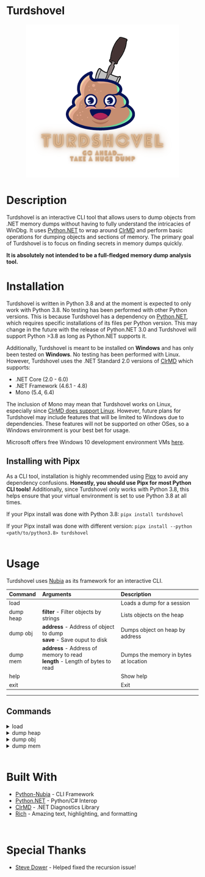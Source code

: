 # Turdshovel


<p align='center'><img src='https://github.com/daddycocoaman/turdshovel/raw/main/docs/images/logo.png' alt='logo' height="400"/></p>

# Description

Turdshovel is an interactive CLI tool that allows users to dump objects from .NET memory dumps without having to fully understand the intricacies of WinDbg. It uses [Python.NET](https://github.com/pythonnet/pythonnet) to wrap around [ClrMD](https://github.com/microsoft/clrmd) and perform basic operations for dumping objects and sections of memory. The primary goal of Turdshovel is to focus on finding secrets in memory dumps quickly.

**It is absolutely not intended to be a full-fledged memory dump analysis tool.**

# Installation

Turdshovel is written in Python 3.8 and at the moment is expected to only work with Python 3.8. No testing has been performed with other Python versions. This is because Turdshovel has a dependency on [Python.NET](https://github.com/pythonnet/pythonnet), which requires specific installations of its files per Python version. This may change in the future with the release of Python.NET 3.0 and Turdshovel will support Python >3.8 as long as Python.NET supports it.

Additionally, Turdshovel is meant to be installed on **Windows** and has only been tested on **Windows**. No testing has been performed with Linux. However, Turdshovel uses the .NET Standard 2.0 versions of [ClrMD](https://github.com/microsoft/clrmd) which supports:

- .NET Core (2.0 - 6.0)
- .NET Framework (4.6.1 - 4.8)
- Mono (5.4, 6.4)

The inclusion of Mono may mean that Turdshovel works on Linux, especially since [ClrMD does support Linux](https://github.com/microsoft/clrmd/blob/master/doc/FAQ.md#what-platforms-are-supported). However, future plans for Turdshovel may include features that will be limited to Windows due to dependencies. These features will not be supported on other OSes, so a Windows environment is your best bet for usage.

Microsoft offers free Windows 10 development environment VMs [here](https://developer.microsoft.com/en-us/windows/downloads/virtual-machines/).

## Installing with Pipx

As a CLI tool, installation is highly recommended using [Pipx](https://github.com/pypa/pipx) to avoid any dependency confusions. **Honestly, you should use Pipx for most Python CLI tools!** Additionally, since Turdshovel only works with Python 3.8, this helps ensure that your virtual environment is set to use Python 3.8 at all times.

If your Pipx install was done with Python 3.8:  ```pipx install turdshovel```

If your Pipx install was done with different version: ```pipx install --python <path/to/python3.8> turdshovel```
<br>
<br>
# Usage

Turdshovel uses [Nubia](https://github.com/facebookincubator/python-nubia) as its framework for an interactive CLI.

| Command   | Arguments                                                                       | Description                           |
| :-------- | :------------------------------------------------------------------------------ | :------------------------------------ |
| load      |                                                                                 | Loads a dump for a session            |
| dump heap | **filter** - Filter objects by strings                                          | Lists objects on the heap             |
| dump obj  | **address** - Address of object to dump<br>**save** - Save ouput to disk        | Dumps object on heap by address       |
| dump mem  | **address** - Address of memory to read<br>**length** - Length of bytes to read | Dumps the memory in bytes at location |
| help      |                                                                                 | Show help                             |
| exit      |                                                                                 | Exit                                  |

---
##  Commands

<details>
<summary>load</summary>

The `load` command takes the path to the file dump as an argument.

<p align='center'><img src='https://github.com/daddycocoaman/turdshovel/raw/main/docs/images/loadcommand.png' alt='load command' height="700"/></p>


</details>

<details>
<summary>dump heap</summary>

Similar to the dump heap command via [SOS](https://docs.microsoft.com/en-us/dotnet/core/diagnostics/sos-debugging-extension), this command will list the objects on the heap as well as their type. However, the output differs in that Turdshovel does not show objects which are listed as "Free" on the heap. You can optionally pass a list of strings as the filter.

<p align='center'><img src='https://github.com/daddycocoaman/turdshovel/raw/main/docs/images/dumpheap.png' alt='dump heap' height="400"/></p>
</details>

<details>
<summary>dump obj</summary>

Similar to the dump obj command via [SOS](https://docs.microsoft.com/en-us/dotnet/core/diagnostics/sos-debugging-extension), this command will dump all of the non-static fields of the object on the heap in JSON representation. You can also pass `save=True` to save the resulting JSON to disk.
<br><br>

**IMPORTANT:** When dumping a complex object, you may noticed fields `<!>`. This indicates that the field would have caused a recursion error to occur so Turdshovel did not parse the field. This usually occurs with objects that reference themselves.

<p align='center'><img src='https://github.com/daddycocoaman/turdshovel/raw/main/docs/images/dumpobj1.png' alt='dump obj 1' width="1100"/></p>
<p align='center'><img src='https://github.com/daddycocoaman/turdshovel/raw/main/docs/images/dumpobj2.png' alt='dump obj 2' width="1100"/></p>

</details>

<details>
<summary>dump mem</summary>
Prints the bytes at the location specified for the amount of bytes specified. This is useful when objects point to locations in memory that are not objects, such as encrypted data, or just seeing what is around any given memory address. The example shows a simple string which you could find with the strings command but there are better use cases, specifically with pointers!

<p align='center'><img src='https://github.com/daddycocoaman/turdshovel/raw/main/docs/images/loadcommand.png' alt='dump mem'/></p>


</details>
<br>

# Built With
- [Python-Nubia](https://github.com/facebookincubator/python-nubia) - CLI Framework
- [Python.NET](https://github.com/pythonnet/pythonnet) - Python/C# Interop
- [ClrMD](https://github.com/microsoft/clrmd) - .NET Diagnostics Library
- [Rich](https://github.com/willmcgugan/rich) - Amazing text, highlighting, and formatting
<br>

# Special Thanks
- [Steve Dower](https://twitter.com/zooba) - Helped fixed the recursion issue!